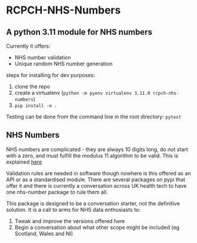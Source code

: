 
# RCPCH-NHS-Numbers

## A python 3.11 module for NHS numbers

Currently it offers:

- NHS number validation
- Unique random NHS number generation

steps for installing for dev purposes:

1. clone the repo
2. create a virtualenv (```python -m pyenv virtualenv 3.11.0 rcpch-nhs-numbers```)
3. ```pip install -e .```

Testing can be done from the command line in the root directory:
```pytest```

## NHS Numbers

NHS numbers are complicated - they are always 10 digits long, do not start with a zero, and must fulfill the modulus 11 algorithm to be valid. This is explained [here](https://www.datadictionary.nhs.uk/attributes/nhs_number.html)

Validation rules are needed in software though nowhere is this offered as an API or as a standardised module. There are several packages on pypi that offer it and there is currently a conversation across UK health tech to have one nhs-number package to rule them all.

This package is designed to be a conversation starter, not the definitive solution. It is a call to arms for NHS data enthusiasts to:

1. Tweak and improve the versions offered here
2. Begin a conversation about what other scope might be included (eg Scotland, Wales and NI)